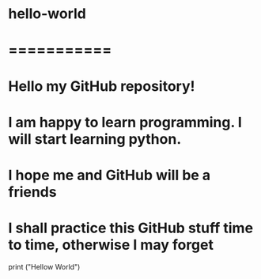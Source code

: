 # hello-world
# ===========

# Hello my GitHub repository!

# I am happy to learn programming. I will start learning python.
# I hope me and GitHub will be a friends

# I shall practice this GitHub stuff time to time, otherwise I may forget

print ("Hellow World")
